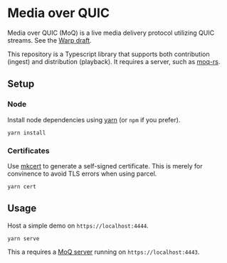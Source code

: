 # Media over QUIC

Media over QUIC (MoQ) is a live media delivery protocol utilizing QUIC streams.
See the [Warp draft](https://datatracker.ietf.org/doc/draft-lcurley-warp/).

This repository is a Typescript library that supports both contribution (ingest) and distribution (playback).
It requires a server, such as [moq-rs](https://github.com/kixelated/moq-rs).

## Setup

### Node

Install node dependencies using [yarn](https://yarnpkg.com/) (or `npm` if you prefer).

```
yarn install
```

### Certificates

Use [mkcert](https://github.com/FiloSottile/mkcert) to generate a self-signed certificate.
This is merely for convinence to avoid TLS errors when using parcel.

```
yarn cert
```

## Usage

Host a simple demo on `https://localhost:4444`.

```
yarn serve
```

This a requires a [MoQ server](https://github.com/kixelated/moq-rs) running on `https://localhost:4443`.
